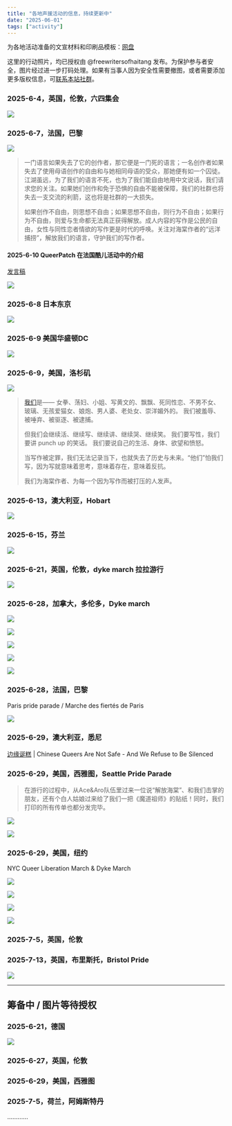 ```yaml
---
title: "各地声援活动的信息，持续更新中" 
date: "2025-06-01"
tags: ["activity"] 
---
```



为各地活动准备的文宣材料和印刷品模板：[网盘](https://drive.google.com/drive/folders/116zywSst_OCRI6or0X7HEZgQnvU63wL6)

这里的行动照片，均已授权由 @freewritersofhaitang 发布。为保护参与者安全，图片经过进一步打码处理。如果有当事人因为安全性需要撤图，或者需要添加更多版权信息，可[联系本站社群](https://freewriters-haitang.github.io/contact/)。

### 2025-6-4，英国，伦敦，六四集会

![](https://freewriters-haitang.github.io/posts/000014-activities/20250604-uk-london.jpg)

### 2025-6-7，法国，巴黎

![](https://freewriters-haitang.github.io/posts/000014-activities/20250607-france-paris.jpg)

> 一门语言如果失去了它的创作者，那它便是一门死的语言；一名创作者如果失去了使用母语创作的自由和与她相同母语的受众，那她便有如一个囚徒。江湖虽远，为了我们的语言不死，也为了我们能自由地用中文说话，我们请求您的关注。如果她们创作和免于恐惧的自由不能被保障，我们的社群也将失去一支交流的利箭，这也将是社群的一大损失。
>
> 如果创作不自由，则思想不自由；如果思想不自由，则行为不自由；如果行为不自由，则爱与生命都无法真正获得解放。成人内容的写作是公民的自由，女性与同性恋者情欲的写作更是时代的呼唤。关注对海棠作者的“远洋捕捞”，解放我们的语言，守护我们的写作者。


#### 2025-6-10 QueerPatch 在法国酷儿活动中的介绍

[发言稿](https://freewriters-haitang.github.io/posts/000370-french/)

![](https://freewriters-haitang.github.io/posts/000014-activities/20250610-france.jpeg)

### 2025-6-8 日本东京

![](https://freewriters-haitang.github.io/posts/000014-activities/20250608-japan-tokyo-1.jpeg)

### 2025-6-9 美国华盛顿DC

![](https://freewriters-haitang.github.io/posts/000014-activities/20250609-usa-dc-4.jpg)

### 2025-6-9，美国，洛杉矶

![](https://freewriters-haitang.github.io/posts/000014-activities/20250609-usa-la-2-2.jpg)

>[我们](https://freewriters-haitang.github.io/posts/000400-usa-la-protest/)是——
女拳、荡妇、小姐、写黄文的、飘飘、死同性恋、不男不女、玻璃、无孩爱猫女、娘炮、男人婆、老处女、崇洋媚外的。
我们被羞辱、被唾弃、被驱逐、被逮捕。
>
>但我们会继续活、继续写、继续讲、继续哭、继续笑。
我们要写性，我们要讲 punch up 的笑话。
我们要说自己的生活、身体、欲望和愤怒。
>
>当写作被定罪，我们无法记录当下，也就失去了历史与未来。“他们”怕我们写，因为写就意味着思考，意味着存在，意味着反抗。
>
>我们为海棠作者、为每一个因为写作而被打压的人发声。

### 2025-6-13，澳大利亚，Hobart

![](https://freewriters-haitang.github.io/posts/000014-activities/20250613-Australia-Hobart.jpg)

### 2025-6-15，芬兰

![](https://freewriters-haitang.github.io/posts/000014-activities/20250615-Finland.jpg)

### 2025-6-21，英国，伦敦，dyke march 拉拉游行

![](https://freewriters-haitang.github.io/posts/000014-activities/20250621-uk-london.jpg)

### 2025-6-28，加拿大，多伦多，Dyke march

![](https://freewriters-haitang.github.io/posts/000014-activities/20250628-canada-toronto-1.jpg)

![](https://freewriters-haitang.github.io/posts/000014-activities/20250628-canada-toronto-2.jpg)

![](https://freewriters-haitang.github.io/posts/000014-activities/20250628-canada-toronto-3.jpg)

![](https://freewriters-haitang.github.io/posts/000014-activities/20250628-canada-toronto-4.jpg)

![](https://freewriters-haitang.github.io/posts/000014-activities/20250628-canada-toronto-5.jpg)

### 2025-6-28，法国，巴黎

Paris pride parade / Marche des fiertés de Paris

![](https://freewriters-haitang.github.io/posts/000014-activities/20250628-french-paris.jpg)

### 2025-6-29，澳大利亚，悉尼

[边缘诞糕](https://freewriters-haitang.github.io/posts/000440-fruitcake/) | Chinese Queers Are Not Safe - And We Refuse to Be Silenced

### 2025-6-29，美国，西雅图，Seattle Pride Parade

> 在游行的过程中，从Ace&Aro队伍里过来一位说“解放海棠”、和我们击掌的朋友，还有个白人姑娘过来给了我们一把《魔道祖师》的贴纸！同时，我们打印的所有传单也都分发完毕。

![](https://freewriters-haitang.github.io/posts/000014-activities/20250629-usa-seattle-1.webp)

![](https://freewriters-haitang.github.io/posts/000014-activities/20250629-usa-seattle-2.webp)

### 2025-6-29，美国，纽约

NYC Queer Liberation March & Dyke March

![](https://freewriters-haitang.github.io/posts/000014-activities/20250629-usa-ny-1.jpg)

![](https://freewriters-haitang.github.io/posts/000014-activities/20250629-usa-ny-2.jpg)

![](https://freewriters-haitang.github.io/posts/000014-activities/20250629-usa-ny-3.jpg)

![](https://freewriters-haitang.github.io/posts/000014-activities/20250629-usa-ny-4.jpg)

### 2025-7-5，英国，伦敦

### 2025-7-13，英国，布里斯托，Bristol Pride

![](https://freewriters-haitang.github.io/posts/000014-activities/20250713-uk-bristol.webp)

---

## 筹备中 / 图片等待授权

### 2025-6-21，德国

![](https://freewriters-haitang.github.io/posts/000014-activities/20250615-germany.jpg)

### 2025-6-27，英国，伦敦

### 2025-6-29，美国，西雅图

### 2025-7-5，荷兰，阿姆斯特丹

…………

